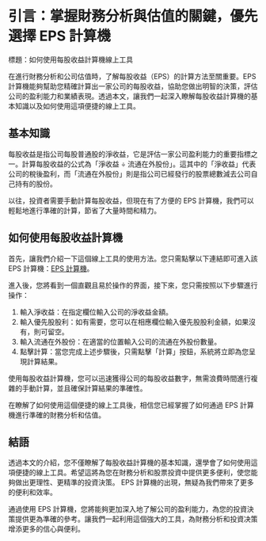 引言：掌握財務分析與估值的關鍵，優先選擇 EPS 計算機
============================

標題：如何使用每股收益計算機線上工具

在進行財務分析和公司估值時，了解每股收益（EPS）的計算方法至關重要。EPS 計算機能夠幫助您精確計算出一家公司的每股收益，協助您做出明智的決策，評估公司的盈利能力和業績表現。透過本文，讓我們一起深入瞭解每股收益計算機的基本知識以及如何使用這項便捷的線上工具。

基本知識
----

每股收益是指公司每股普通股的淨收益，它是評估一家公司盈利能力的重要指標之一。計算每股收益的公式為「淨收益 ÷ 流通在外股份」。這其中的「淨收益」代表公司的稅後盈利，而「流通在外股份」則是指公司已經發行的股票總數減去公司自己持有的股份。

以往，投資者需要手動計算每股收益，但現在有了方便的 EPS 計算機，我們可以輕鬆地進行準確的計算，節省了大量時間和精力。

如何使用每股收益計算機
-----------

首先，讓我們介紹一下這個線上工具的使用方法。您只需點擊以下連結即可進入該 EPS 計算機：[EPS 計算機](https://www.onlinecalculatorsfree.com/zh-tw/financial/earnings-per-share-eps-calculator.html)。

進入後，您將看到一個直觀且易於操作的界面，接下來，您只需按照以下步驟進行操作：

1. 輸入淨收益：在指定欄位輸入公司的淨收益金額。
2. 輸入優先股股利：如有需要，您可以在相應欄位輸入優先股股利金額，如果沒有，則可留空。
3. 輸入流通在外股份：在適當的位置輸入公司的流通在外股份數量。
4. 點擊計算：當您完成上述步驟後，只需點擊「計算」按鈕，系統將立即為您呈現計算結果。

使用每股收益計算機，您可以迅速獲得公司的每股收益數字，無需浪費時間進行複雜的手動計算，並且確保計算結果的準確性。

在瞭解了如何使用這個便捷的線上工具後，相信您已經掌握了如何通過 EPS 計算機進行準確的財務分析和估值。

結語
--

透過本文的介紹，您不僅瞭解了每股收益計算機的基本知識，還學會了如何使用這項便捷的線上工具。希望這將為您在財務分析和股票投資中提供更多便利，使您能夠做出更理性、更精準的投資決策。 EPS 計算機的出現，無疑為我們帶來了更多的便利和效率。

通過使用 EPS 計算機，您將能夠更加深入地了解公司的盈利能力，為您的投資決策提供更為準確的參考。讓我們一起利用這個強大的工具，為財務分析和投資决策增添更多的信心與便利。